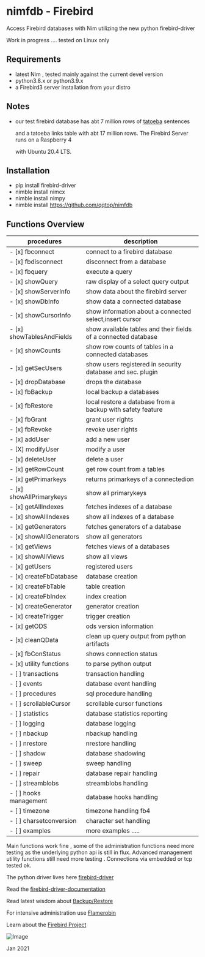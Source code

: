 # nimfdb   -  Firebird


Access Firebird databases with Nim utilizing the new python firebird-driver


Work in progress .... tested on Linux only


Requirements
-------------------

 - latest Nim , tested mainly against the current devel version
 - python3.8.x or python3.9.x
 - a Firebird3 server installation from your distro
 
Notes 
------------------- 
 - our test firebird database has abt 7 million rows of [tatoeba](https://tatoeba.org/eng/) sentences

   and a tatoeba links table with abt 17 million rows. The Firebird Server runs on a Raspberry 4

   with Ubuntu 20.4 LTS.  
  

Installation
-------------------
 - pip install firebird-driver
 - nimble install nimcx
 - nimble install nimpy
 - nimble install https://github.com/qqtop/nimfdb 
 

Functions Overview
-------------------

| procedures                 | description                                                      | 
|----------------------------|------------------------------------------------------------------|
|  - [x] fbconnect           | connect to a firebird database                                   |
|  - [x] fbdisconnect        | disconnect from a database                                       |
|  - [x] fbquery             | execute a query                                                  | 
|  - [x] showQuery           | raw display of a select query output                             |
|  - [x] showServerInfo      | show data about the firebird server                              |
|  - [x] showDbInfo          | show data a connected database                                   |
|  - [x] showCursorInfo      | show information about a connected select,insert cursor          |
|  - [x] showTablesAndFields | show available tables and their fields of a connected database   |
|  - [x] showCounts          | show row counts of tables in a connected databases               |
|  - [x] getSecUsers         | show users registered in security database and sec. plugin       |
|  - [x] dropDatabase        | drops the database                                               |
|  - [x] fbBackup            | local backup a databases                                         |
|  - [x] fbRestore           | local restore a database from a backup with safety feature       |
|  - [x] fbGrant             | grant user rights                                                |
|  - [x] fbRevoke            | revoke user rights                                               |
|  - [x] addUser             | add a new user                                                   |
|  - [X] modifyUser          | modify a user                                                    |
|  - [x] deleteUser          | delete a user                                                    |
|  - [x] getRowCount         | get row count from a tables                                      |
|  - [x] getPrimarkeys       | returns primarkeys of a connectedion                             |
|  - [x] showAllPrimarykeys  | show all primarykeys                                             |
|  - [x] getAllIndexes       | fetches indexes of a database                                    |
|  - [x] showAllIndexes      | show all indexes of a database                                   |
|  - [x] getGenerators       | fetches generators of a database                                 |
|  - [x] showAllGenerators   | show all generators                                              |
|  - [x] getViews            | fetches views of a databases                                     |
|  - [x] showAllViews        | show all views                                                   |
|  - [x] getUsers            | registered users                                                 |
|  - [x] createFbDatabase    | database creation                                                |
|  - [x] createFbTable       | table creation                                                   |
|  - [x] createFbIndex       | index creation                                                   |
|  - [x] createGenerator     | generator creation                                               |
|  - [x] createTrigger       | trigger creation                                                 |
|  - [x] getODS              | ods version information                                          |
|  - [x] cleanQData          | clean up query output from python artifacts                      |
|  - [x] fbConStatus         | shows connection status                                          |
|  - [x] utility functions   | to parse python output                                           |
|  - [ ] transactions        | transaction handling                                             |
|  - [ ] events              | database event handling                                          |
|  - [ ] procedures          | sql procedure handling                                           |
|  - [ ] scrollableCursor    | scrollable cursor functions                                      |
|  - [ ] statistics          | database statistics reporting                                    |
|  - [ ] logging             | database logging                                                 |
|  - [ ] nbackup             | nbackup handling                                                 |
|  - [ ] nrestore            | nrestore handling                                                |
|  - [ ] shadow              | database shadowing                                               |
|  - [ ] sweep               | sweep handling                                                   |
|  - [ ] repair              | database repair handling                                         |
|  - [ ] streamblobs         | streamblobs handling                                             |
|  - [ ] hooks management    | database hooks handling                                          |
|  - [ ] timezone            | timezone handling    fb4                                         |
|  - [ ] charsetconversion   | character set handling                                           |
|  - [ ] examples            | more examples .....                                              |



Main functions work fine , some of the administration functions
need more testing as the underlying python api is still in flux.
Advanced management utility functions still need more testing .
Connections via embedded or tcp tested ok.




The python driver lives here [firebird-driver](https://github.com/FirebirdSQL/python3-driver) 

Read the [firebird-driver-documentation](https://firebird-driver.readthedocs.io/en/latest/index.html)

Read latest wisdom about [Backup/Restore ](https://ib-aid.com/articles/firebird-gbak-backup-tips-and-tricks)

For intensive administration use [Flamerobin](https://github.com/mariuz/flamerobin) 

Learn about the [Firebird Project](https://www.firebirdsql.org/en/start/)



![Image](http://qqtop.github.io/qqtop1.png?raw=true)

Jan 2021



